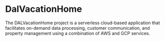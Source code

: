 # DalVacationHome
The DALVacationHome project is a serverless cloud-based application that facilitates on-demand data processing, customer communication, and property management using a combination of AWS and GCP services.
